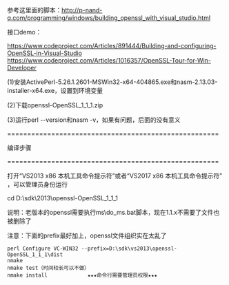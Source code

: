参考这里面的脚本：http://p-nand-q.com/programming/windows/building_openssl_with_visual_studio.html

接口demo：

https://www.codeproject.com/Articles/891444/Building-and-configuring-OpenSSL-in-Visual-Studio
https://www.codeproject.com/Articles/1016357/OpenSSL-Tour-for-Win-Developer

(1)安装ActivePerl-5.26.1.2601-MSWin32-x64-404865.exe和nasm-2.13.03-installer-x64.exe，设置到环境变量

(2)下载openssl-OpenSSL_1_1_1.zip

(3)运行perl --version和nasm -v，如果有问题，后面的没有意义

=====================================================

编译步骤

=====================================================

打开“VS2013 x86 本机工具命令提示符”或者“VS2017 x86 本机工具命令提示符” ，可以管理员身份运行

cd D:\sdk\2013\openssl-OpenSSL_1_1_1

说明：老版本的openssl需要执行ms\do_ms.bat脚本，现在1.1.x不需要了文件也被删除了


注意：下面的prefix最好加上，openssl文件组织实在太乱了

	perl Configure VC-WIN32 --prefix=D:\sdk\vs2013\openssl-OpenSSL_1_1_1\dist
	nmake
	nmake test（时间较长可以不做）
	nmake install             ★★★命令行需要管理员权限★★★
